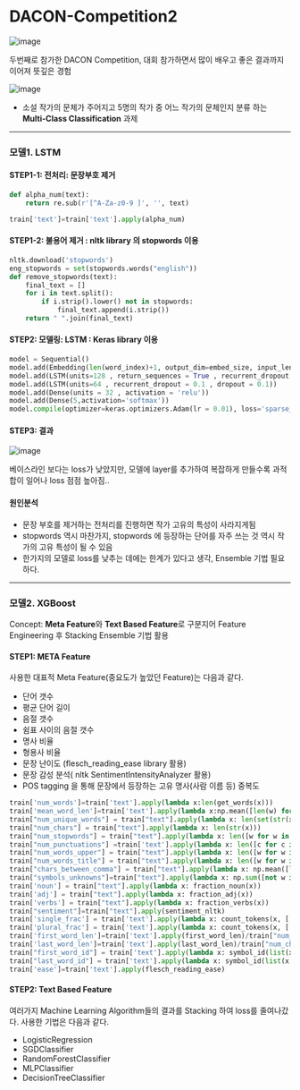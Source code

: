 # DACON-Competition2

![image](https://user-images.githubusercontent.com/75110162/103340444-6b0ea000-4ac7-11eb-9818-0ebbc5bcf35e.png)

두번째로 참가한 DACON Competition, 대회 참가하면서 많이 배우고 좋은 결과까지 이어져 뜻깊은 경험

![image](https://user-images.githubusercontent.com/75110162/103340660-fb4ce500-4ac7-11eb-80d9-666b9b1eea91.png)

- 소설 작가의 문체가 주어지고 5명의 작가 중 어느 작가의 문체인지 분류 하는 __Multi-Class Classification__ 과제 

--------

### 모델1. LSTM

#### STEP1-1: 전처리: 문장부호 제거 
``` python
def alpha_num(text):
    return re.sub(r'[^A-Za-z0-9 ]', '', text)

train['text']=train['text'].apply(alpha_num)
```
#### STEP1-2: 불용어 제거 : nltk library 의 stopwords 이용 
``` python
nltk.download('stopwords')
eng_stopwords = set(stopwords.words("english"))
def remove_stopwords(text):
    final_text = []
    for i in text.split():
        if i.strip().lower() not in stopwords:
            final_text.append(i.strip())
    return " ".join(final_text)
```

#### STEP2: 모델링: LSTM : Keras library 이용 
``` python
model = Sequential()
model.add(Embedding(len(word_index)+1, output_dim=embed_size, input_length=MAX_LEN))
model.add(LSTM(units=128 , return_sequences = True , recurrent_dropout = 0.25 , dropout = 0.25))
model.add(LSTM(units=64 , recurrent_dropout = 0.1 , dropout = 0.1))
model.add(Dense(units = 32 , activation = 'relu'))
model.add(Dense(5,activation='softmax'))
model.compile(optimizer=keras.optimizers.Adam(lr = 0.01), loss='sparse_categorical_crossentropy', metrics=['accuracy'])
```
#### STEP3: 결과
![image](https://user-images.githubusercontent.com/75110162/103350053-10367200-4ae2-11eb-9f12-026e6ba3438e.png)

베이스라인 보다는 loss가 낮았지만, 모델에 layer를 추가하여 복잡하게 만들수록 과적합이 일어나 loss 점점 높아짐..

#### 원인분석
- 문장 부호를 제거하는 전처리를 진행하면 작가 고유의 특성이 사라지게됨 
- stopwords 역시 마찬가지, stopwords 에 등장하는 단어를 자주 쓰는 것 역시 작가의 고유 특성이 될 수 있음 
- 한가지의 모델로 loss를 낮추는 데에는 한계가 있다고 생각, Ensemble 기법 필요하다. 

---------------

### 모델2. XGBoost
Concept:  **Meta Feature**와 **Text Based Feature**로 구분지어 Feature Engineering 후 Stacking Ensemble 기법 활용

#### STEP1: META Feature
사용한 대표적 Meta Feature(중요도가 높았던 Feature)는 다음과 같다. 
- 단어 갯수
- 평균 단어 길이
- 음절 갯수
- 쉼표 사이의 음절 갯수
- 명사 비율
- 형용사 비율
- 문장 난이도 (flesch_reading_ease library 활용)
- 문장 감성 분석( nltk SentimentIntensityAnalyzer 활용)
- POS tagging 을 통해 문장에서 등장하는 고유 명사(사람 이름 등) 중복도 

``` python
train['num_words']=train['text'].apply(lambda x:len(get_words(x)))
train['mean_word_len']=train['text'].apply(lambda x:np.mean([len(w) for w in str(x).split()]))
train["num_unique_words"] = train["text"].apply(lambda x: len(set(str(x).split())))
train["num_chars"] = train["text"].apply(lambda x: len(str(x)))
train["num_stopwords"] = train["text"].apply(lambda x: len([w for w in str(x).lower().split() if w in eng_stopwords]))
train["num_punctuations"] =train['text'].apply(lambda x: len([c for c in str(x) if c in string.punctuation]) )
train["num_words_upper"] = train["text"].apply(lambda x: len([w for w in str(x).split() if w.isupper()]))/train["num_words"]
train["num_words_title"] = train["text"].apply(lambda x: len([w for w in str(x).split() if w.istitle()]))/train["num_words"]
train["chars_between_comma"] = train["text"].apply(lambda x: np.mean([len(chunk) for chunk in str(x).split(",")]))/train["num_chars"]
train["symbols_unknowns"]=train["text"].apply(lambda x: np.sum([not w in symbols_knowns for w in str(x)]))/train["num_chars"]
train['noun'] = train["text"].apply(lambda x: fraction_noun(x))
train['adj'] = train["text"].apply(lambda x: fraction_adj(x))
train['verbs'] = train["text"].apply(lambda x: fraction_verbs(x))
train["sentiment"]=train["text"].apply(sentiment_nltk)
train['single_frac'] = train['text'].apply(lambda x: count_tokens(x, ['is', 'was', 'has', 'he', 'she', 'it', 'her', 'his']))/train["num_words"]
train['plural_frac'] = train['text'].apply(lambda x: count_tokens(x, ['are', 'were', 'have', 'we', 'they']))/train["num_words"]
train['first_word_len']=train['text'].apply(first_word_len)/train["num_chars"]
train['last_word_len']=train['text'].apply(last_word_len)/train["num_chars"]
train["first_word_id"] = train['text'].apply(lambda x: symbol_id(list(x.strip())[0]))
train["last_word_id"] = train['text'].apply(lambda x: symbol_id(list(x.strip())[-1]))
train['ease']=train['text'].apply(flesch_reading_ease)
```

#### STEP2: Text Based Feature
여러가지 Machine Learning Algorithm들의 결과를 Stacking 하여 loss를 줄여나갔다.
사용한 기법은 다음과 같다.
- LogisticRegression
- SGDClassifier
- RandomForestClassifier
- MLPClassifier
- DecisionTreeClassifier
